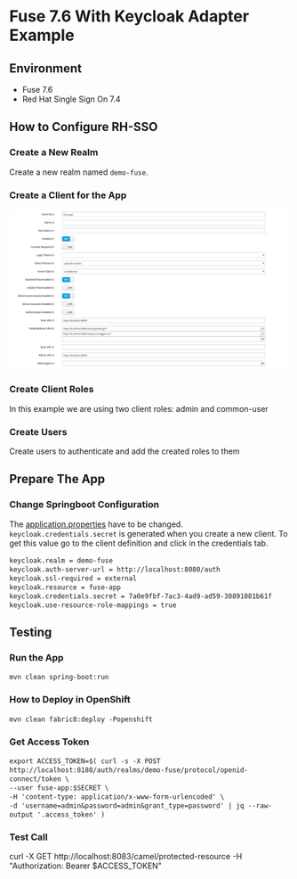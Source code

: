 # Fuse 7.6 With Keycloak Adapter Example

## Environment
- Fuse 7.6
- Red Hat Single Sign On 7.4

## How to Configure RH-SSO

### Create a New Realm

Create a new realm named `demo-fuse`.

### Create a Client for the App

![alt text](documentation/client-config.png "client creation configuration")

### Create Client Roles

In this example we are using two client roles: admin and common-user

### Create Users

Create users to authenticate and add the created roles to them

## Prepare The App

### Change Springboot Configuration

The [application.properties](src/main/resources/application.properties) have to be changed. `keycloak.credentials.secret` is generated when you create a new client. To get this value go to the client definition and click in the credentials tab.

    keycloak.realm = demo-fuse
    keycloak.auth-server-url = http://localhost:8080/auth
    keycloak.ssl-required = external
    keycloak.resource = fuse-app
    keycloak.credentials.secret = 7a0e9fbf-7ac3-4ad9-ad59-30891081b61f
    keycloak.use-resource-role-mappings = true


## Testing

### Run the App

    mvn clean spring-boot:run

### How to Deploy in OpenShift

    mvn clean fabric8:deploy -Popenshift

### Get Access Token

    export ACCESS_TOKEN=$( curl -s -X POST http://localhost:8180/auth/realms/demo-fuse/protocol/openid-connect/token \
    --user fuse-app:$SECRET \
    -H 'content-type: application/x-www-form-urlencoded' \
    -d 'username=admin&password=admin&grant_type=password' | jq --raw-output '.access_token' )

### Test Call

  curl -X GET http://localhost:8083/camel/protected-resource -H "Authorization: Bearer $ACCESS_TOKEN"
